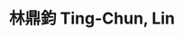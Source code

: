 ---
chinese_name: 林鼎鈞
english_name: Ting-Chun, Lin
title: 林鼎鈞 Ting-Chun, Lin
id: tinchunlin
collection: members
position: Part-time Research Assistant
type: part-time research assistant
department: 經濟學系學士班三年級
image_path: https://source.unsplash.com/collection/139386/600x600?a=.png
photo: pt_ra/bio-photo.jpg
blurb: 123
---